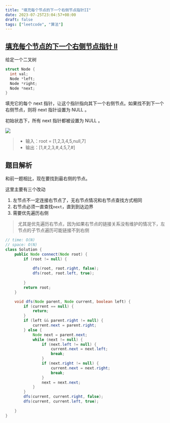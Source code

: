```yaml
---
title: "填充每个节点的下一个右侧节点指针II"
date: 2023-07-25T23:04:57+08:00
draft: false
tags: ["leetcode", "算法"]
---
```


## [填充每个节点的下一个右侧节点指针 II](https://leetcode.cn/problems/populating-next-right-pointers-in-each-node-ii/)

给定一个二叉树

```c
struct Node {
  int val;
  Node *left;
  Node *right;
  Node *next;
}
```

填充它的每个 next 指针，让这个指针指向其下一个右侧节点。如果找不到下一个右侧节点，则将 next 指针设置为 NULL 。

初始状态下，所有 next 指针都被设置为 NULL 。

![](https://assets.leetcode.com/uploads/2019/02/15/117_sample.png)

>- 输入：root = [1,2,3,4,5,null,7]
>- 输出：[1,#,2,3,#,4,5,7,#]

## 题目解析

和前一题相比，现在要找到最右侧的节点。

这里主要有三个改动

1. 左节点不一定连接右节点了，无右节点情况和右节点查找方式相同
2. 右节点必须一直查找`next`，直到到达边界
3. 需要优先遍历右侧

> 尤其是优先遍历右节点，因为如果右节点的链接关系没有维护的情况下，左节点的子节点遍历可能链接不到右侧

```java
// time: O(N)
// space: O(N)
class Solution {
    public Node connect(Node root) {
        if (root != null) {
             
            dfs(root, root.right, false);
            dfs(root, root.left, true);
           
        }
        return root;
    }

    void dfs(Node parent, Node current, boolean left) {
        if (current == null) {
            return;
        }
        if (left && parent.right != null) {
            current.next = parent.right;
        } else {
            Node next = parent.next;
            while (next != null) {
                if (next.left != null) {
                    current.next = next.left;
                    break;
                }
                if (next.right != null) {
                    current.next = next.right;
                    break;
                }
                next = next.next;
            }
        }
        dfs(current, current.right, false);
        dfs(current, current.left, true);
        
    }
}
```

